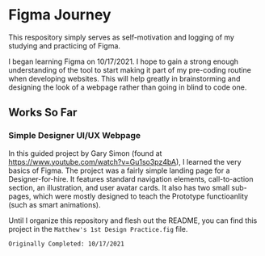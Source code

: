 # Figma Journey

This respository simply serves as self-motivation and logging of my studying and practicing of Figma.

I began learning Figma on 10/17/2021. I hope to gain a strong enough understanding of the tool to start making it part of my pre-coding routine when developing websites. This will help greatly in brainstorming and designing the look of a webpage rather than going in blind to code one.

## Works So Far

### Simple Designer UI/UX Webpage

In this guided project by Gary Simon (found at https://www.youtube.com/watch?v=Gu1so3pz4bA), I learned the very basics of Figma. The project was a fairly simple landing page for a Designer-for-hire. It features standard navigation elements, call-to-action section, an illustration, and user avatar cards. It also has two small sub-pages, which were mostly designed to teach the Prototype functioanlity (such as smart animations).

Until I organize this repository and flesh out the README, you can find this project in the `Matthew's 1st Design Practice.fig` file.

`Originally Completed: 10/17/2021`

